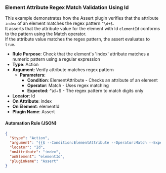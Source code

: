 ### Element Attribute Regex Match Validation Using Id

This example demonstrates how the Assert plugin verifies that the attribute `index` of an element matches the regex pattern `^\d+$`.  
It asserts that the attribute value for the element with Id `elementId` conforms to the pattern using the Match operator.  
If the attribute value matches the regex pattern, the assert evaluates to `true`.

- **Rule Purpose**: Check that the element's 'index' attribute matches a numeric pattern using a regular expression  
- **Type**: Action  
- **Argument**: Verify attribute matches regex pattern  
  - **Parameters**:  
    - **Condition**: ElementAttribute - Checks an attribute of an element  
    - **Operator**: Match - Uses regex matching  
    - **Expected**: ^\d+$ - The regex pattern to match digits only  
- **Locator**: Id  
- **On Attribute**: index  
- **On Element**: elementId  
- **Plugin Name**: Assert  

#### Automation Rule (JSON)

```json
{
  "$type": "Action",
  "argument": "{{$ --Condition:ElementAttribute --Operator:Match --Expected:^\\d+$}}",
  "locator": "Id",
  "onAttribute": "index",
  "onElement": "elementId",
  "pluginName": "Assert"
}
```
